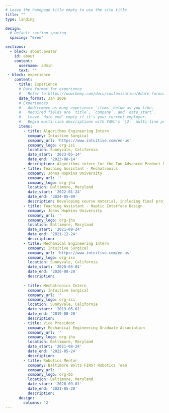```yaml
---
# Leave the homepage title empty to use the site title
title: ""
type: landing

design:
  # Default section spacing
  spacing: "6rem"

sections:
  - block: about.avatar
    id: about
    content:
      username: admin
      text: ""
 - block: experience
    content:
      title: Experience
      # Date format for experience
      #   Refer to https://wowchemy.com/docs/customization/#date-format
      date_format: Jan 2006
      # Experiences.
      #   Add/remove as many experience `items` below as you like.
      #   Required fields are `title`, `company`, and `date_start`.
      #   Leave `date_end` empty if it's your current employer.
      #   Begin multi-line descriptions with YAML's `|2-` multi-line prefix.
      items:
        - title: Algorithms Engineering Intern
          company: Intuitive Surgical 
          company_url: 'https://www.intuitive.com/en-us'
          company_logo: org-isi
          location: Sunnyvale, California
          date_start: '2023-05-14'
          date_end: '2023-08-14'
          description: Algorithms intern for the Ion Advanced Product Development team.
        - title: Teaching Assistant - Mechatronics
          company: Johns Hopkins University
          company_url: ''
          company_logo: org-jhu
          location: Baltimore, Maryland
          date_start: '2022-01-24'
          date_end: '2024-05-09'
          description: Developing course material, including final project "JHockey". 
        - title: Teaching Assistant - Haptic Interface Design
          company: Johns Hopkins University
          company_url: ''
          company_logo: org-jhu
          location: Baltimore, Maryland
          date_start: '2021-09-24'
          date_end: '2021-12-24'
          description: 
        - title: Mechanical Engineering Intern
          company: Intuitive Surgical
          company_url: 'https://www.intuitive.com/en-us'
          company_logo: org-isi
          location: Sunnyvale, California
          date_start: '2020-05-01'
          date_end: '2020-08-20'
          description:
    
        - title: Mechatronics Intern
          company: Intuitive Surgical
          company_url: ''
          company_logo: org-isi
          location: Sunnyvale, California
          date_start: '2019-05-01'
          date_end: '2019-08-20'
          description:
        - title: Vice President
          company: Mechanical Engineering Graduate Association
          company_url: ''
          company_logo: org-jhu
          location: Baltimore, Maryland
          date_start: '2021-08-24'
          date_end: '2022-05-24'
          description: 
        - title: Robotics Mentor
          company: Baltimore Bolts FIRST Robotics Team
          company_url: ''
          company_logo: org-bb 
          location: Baltimore, Maryland
          date_start: '2020-09-01'
          date_end: '2021-05-20'
          description:
      design:
        columns: '2'
---
```

